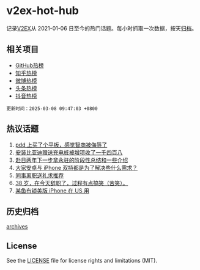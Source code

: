 # v2ex-hot-hub

 记录[V2EX](https://www.v2ex.com/)从 2021-01-06 日至今的热门话题。每小时抓取一次数据，按天[归档](archives)。
 
 ## 相关项目

- [GitHub热榜](https://github.com/snaildev/github-hot-hub)
- [知乎热榜](https://github.com/snaildev/zhihu-hot-hub)
- [微博热榜](https://github.com/snaildev/weibo-hot-hub)
- [头条热榜](https://github.com/snaildev/toutiao-hot-hub)
- [抖音热榜](https://github.com/snaildev/douyin-hot-hub)


 `更新时间：2025-03-08 09:47:03 +0800`

## 热议话题

1. [pdd 上买了个平板，感觉智商被侮辱了](https://www.v2ex.com/t/1116691)
1. [安装比亚迪赠送充电桩被增项收了一千四百八](https://www.v2ex.com/t/1116650)
1. [赴日两年下一步拿永驻的阶段性总结和一些介绍](https://www.v2ex.com/t/1116665)
1. [大家安卓与 iPhone 双持都是为了解决些什么需求？](https://www.v2ex.com/t/1116558)
1. [同事离职送礼求推荐](https://www.v2ex.com/t/1116572)
1. [38 岁，在今天辞职了，过程有点搞笑（苦笑）。](https://www.v2ex.com/t/1116671)
1. [某鱼有锁美版 iPhone 在 US 用](https://www.v2ex.com/t/1116638)

## 历史归档

[archives](archives)

## License

See the [LICENSE](LICENSE) file for license rights and limitations (MIT).
